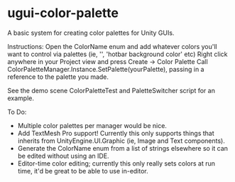 # ugui-color-palette
A basic system for creating color palettes for Unity GUIs.

Instructions:
Open the ColorName enum and add whatever colors you'll want to control via palettes (ie, '', 'hotbar background color' etc)
Right click anywhere in your Project view and press Create -> Color Palette
Call ColorPaletteManager.Instance.SetPalette(yourPalette), passing in a reference to the palette you made.

See the demo scene ColorPaletteTest and PaletteSwitcher script for an example.

To Do:
 - Multiple color palettes per manager would be nice.
 - Add TextMesh Pro support! Currently this only supports things that inherits from UnityEngine.UI.Graphic (ie, Image and Text components).
 - Generate the ColorName enum from a list of strings elsewhere so it can be edited without using an IDE.
 - Editor-time color editing; currently this only really sets colors at run time, it'd be great to be able to use in-editor.
